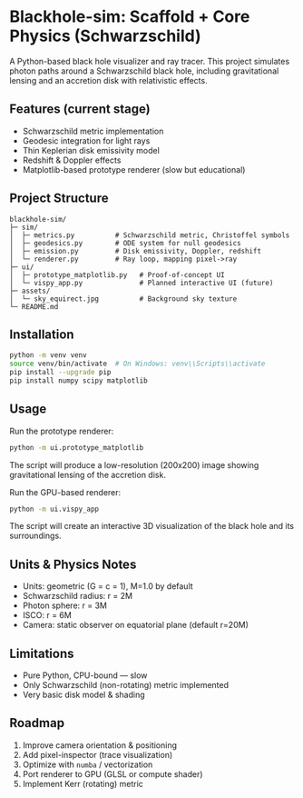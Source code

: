 # Blackhole-sim: Scaffold + Core Physics (Schwarzschild)

A Python-based black hole visualizer and ray tracer. This project simulates photon paths around a Schwarzschild black hole, including gravitational lensing and an accretion disk with relativistic effects.

## Features (current stage)
- Schwarzschild metric implementation
- Geodesic integration for light rays
- Thin Keplerian disk emissivity model
- Redshift & Doppler effects
- Matplotlib-based prototype renderer (slow but educational)

## Project Structure
```
blackhole-sim/
├─ sim/
│  ├─ metrics.py          # Schwarzschild metric, Christoffel symbols
│  ├─ geodesics.py        # ODE system for null geodesics
│  ├─ emission.py         # Disk emissivity, Doppler, redshift
│  └─ renderer.py         # Ray loop, mapping pixel->ray
├─ ui/
│  ├─ prototype_matplotlib.py   # Proof-of-concept UI
│  └─ vispy_app.py              # Planned interactive UI (future)
├─ assets/
│  └─ sky_equirect.jpg          # Background sky texture
└─ README.md
```

## Installation
```bash
python -m venv venv
source venv/bin/activate  # On Windows: venv\\Scripts\\activate
pip install --upgrade pip
pip install numpy scipy matplotlib
```

## Usage
Run the prototype renderer:
```bash
python -m ui.prototype_matplotlib
```

The script will produce a low-resolution (200x200) image showing gravitational lensing of the accretion disk.

Run the GPU-based renderer:
```bash
python -m ui.vispy_app
```

The script will create an interactive 3D visualization of the black hole and its surroundings.

## Units & Physics Notes
- Units: geometric (G = c = 1), M=1.0 by default
- Schwarzschild radius: r = 2M
- Photon sphere: r = 3M
- ISCO: r = 6M
- Camera: static observer on equatorial plane (default r=20M)

## Limitations
- Pure Python, CPU-bound — slow
- Only Schwarzschild (non-rotating) metric implemented
- Very basic disk model & shading

## Roadmap
1. Improve camera orientation & positioning
2. Add pixel-inspector (trace visualization)
3. Optimize with `numba` / vectorization
4. Port renderer to GPU (GLSL or compute shader)
5. Implement Kerr (rotating) metric
